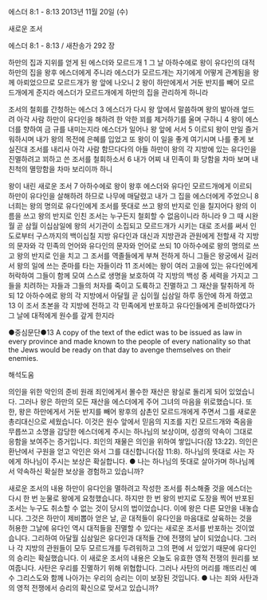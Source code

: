 에스더 8:1 - 8:13 
2013년 11월 20일 (수)

새로운 조서



에스더 8:1 - 8:13 / 새찬송가 292 장


하만의 집과 지위를 얻게 된 에스더와 모르드개
1 그 날 아하수에로 왕이 유다인의 대적 하만의 집을 왕후 에스더에게 주니라 에스더가 모르드개는 자기에게 어떻게 관계됨을 왕께 아뢰었으므로 모르드개가 왕 앞에 나오니 2 왕이 하만에게서 거둔 반지를 빼어 모르드개에게 준지라 에스더가 모르드개에게 하만의 집을 관리하게 하니라

조서의 철회를 간청하는 에스더
3 에스더가 다시 왕 앞에서 말씀하며 왕의 발아래 엎드려 아각 사람 하만이 유다인을 해하려 한 악한 꾀를 제거하기를 울며 구하니 4 왕이 에스더를 향하여 금 규를 내미는지라 에스더가 일어나 왕 앞에 서서 5 이르되 왕이 만일 즐거워하시며 내가 왕의 목전에 은혜를 입었고 또 왕이 이 일을 좋게 여기시며 나를 좋게 보실진대 조서를 내리사 아각 사람 함므다다의 아들 하만이 왕의 각 지방에 있는 유다인을 진멸하려고 꾀하고 쓴 조서를 철회하소서 6 내가 어찌 내 민족이 화 당함을 차마 보며 내 친척의 멸망함을 차마 보리이까 하니

왕이 내린 새로운 조서
7 아하수에로 왕이 왕후 에스더와 유다인 모르드개에게 이르되 하만이 유다인을 살해하려 하므로 나무에 매달렸고 내가 그 집을 에스더에게 주었으니 8 너희는 왕의 명의로 유다인에게 조서를 뜻대로 쓰고 왕의 반지로 인을 칠지어다 왕의 이름을 쓰고 왕의 반지로 인친 조서는 누구든지 철회할 수 없음이니라 하니라 9 그 때 시완월 곧 삼월 이십삼일에 왕의 서기관이 소집되고 모르드개가 시키는 대로 조서를 써서 인도로부터 구스까지의 백이십칠 지방 유다인과 대신과 지방관과 관원에게 전할새 각 지방의 문자와 각 민족의 언어와 유다인의 문자와 언어로 쓰되 10 아하수에로 왕의 명의로 쓰고 왕의 반지로 인을 치고 그 조서를 역졸들에게 부쳐 전하게 하니 그들은 왕궁에서 길러서 왕의 일에 쓰는 준마를 타는 자들이라 11 조서에는 왕이 여러 고을에 있는 유다인에게 허락하여 그들이 함께 모여 스스로 생명을 보호하여 각 지방의 백성 중 세력을 가지고 그들을 치려하는 자들과 그들의 처자를 죽이고 도륙하고 진멸하고 그 재산을 탈취하게 하되 12 아하수에로 왕의 각 지방에서 아달월 곧 십이월 십삼일 하루 동안에 하게 하였고 13 이 조서 초본을 각 지방에 전하고 각 민족에게 반포하고 유다인들에게 준비하였다가 그 날에 대적에게 원수를 갚게 한지라

●중심문단●13 A copy of the text of the edict was to be issued as law in every province and made known to the people of every nationality so that the Jews would be ready on that day to avenge themselves on their enemies.

해석도움





의인을 위한 악인의 준비
원래 죄인에게서 몰수한 재산은 왕실로 돌리게 되어 있었습니다. 그러나 왕은 하만의 모든 재산을 에스더에게 주어 그녀의 마음을 위로했습니다. 또한, 왕은 하만에게서 거둔 반지를 빼어 왕후의 삼촌인 모르드개에게 주면서 그를 새로운 총리대신으로 세웠습니다. 이것은 원수 앞에서 믿음의 지조를 지킨 모르드개와 죽음을 무릅쓰고 소명을 감당한 에스더에게 주시는 하나님의 보상이며, 성경의 약속이 그대로 응함을 보여주는 증거입니다. 죄인의 재물은 의인을 위하여 쌓입니다(잠 13:22). 의인은 환난에서 구원을 얻고 악인은 와서 그를 대신합니다(잠 11:8). 하나님의 뜻대로 사는 자에게 하나님이 주시는 보상은 확실합니다.
● 나는 하나님의 뜻대로 살아가며 하나님께서 약속하신 확실한 보상을 경험하고 있습니까?

새로운 조서의 내용
하만이 유다인을 멸하려고 작성한 조서를 취소해줄 것을 에스더는 다시 한 번 눈물로 왕에게 요청했습니다. 하지만 한 번 왕의 반지로 도장을 찍어 반포된 조서는 누구도 취소할 수 없는 것이 당시의 법이었습니다. 이에 왕은 다른 묘안을 내놓습니다. 그것은 하만이 제비뽑아 얻은 날, 곧 대적들이 유다인을 마음대로 살육하는 것을 허용한 그날에 유다인 역시 대적들을 진멸할 수 있다는 새로운 조서를 반포하는 것이었습니다. 그리하여 아달월 십삼일은 유다인과 대적들 간에 전쟁의 날이 되었습니다. 그러나 각 지방의 관원들이 모두 모르드개를 두려워하고 그의 편에 서 있었기 때문에 유다인의 승리는 확실했습니다. 이 새로운 조서의 내용은 오늘도 유효한 영적 전쟁의 원리를 보여줍니다. 사탄은 우리를 진멸하기 위해 위협합니다. 그러나 사탄의 머리를 깨뜨리신 예수 그리스도와 함께 나아가는 우리의 승리는 이미 보장된 것입니다.
● 나는 죄와 사탄과의 영적 전쟁에서 승리의 확신으로 맞서고 있습니까?